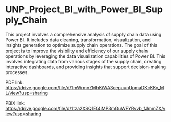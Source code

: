 # UNP_Project_BI_with_Power_BI_Supply_Chain
This project involves a comprehensive analysis of supply chain data using Power BI.
It includes data cleaning, transformation, visualization, and insights generation to optimize supply chain operations. The goal of this project is to improve the visibility and efficiency of our supply chain operations by leveraging the data visualization capabilities of Power BI. This involves integrating data from various stages of the supply chain, creating interactive dashboards, and providing insights that support decision-making processes.

PDF link: https://drive.google.com/file/d/1mWrmnZMhKiWA3cepuunUpmaDKcKKv_ML/view?usp=sharing

PBIX link: https://drive.google.com/file/d/1tza2XSQ1Ef4iMP3mGuWFYRvvb_fJmmZX/view?usp=sharing


